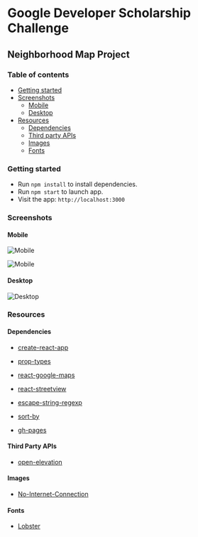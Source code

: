 # Google Developer Scholarship Challenge

## Neighborhood Map Project

### Table of contents

- [Getting started](#getting-started)
- [Screenshots](#screenshots)
  * [Mobile](#mobile)
  * [Desktop](#desktop)
- [Resources](#resources)
  * [Dependencies](#dependencies)
  * [Third party APIs](#third-party-apis)
  * [Images](#images)
  * [Fonts](#fonts)

### Getting started

* Run ```npm install``` to install dependencies.
* Run ```npm start``` to launch app.
* Visit the app: `http://localhost:3000`

### Screenshots

#### Mobile

![Mobile](https://user-images.githubusercontent.com/21098450/43114971-4aa83e6e-8f0a-11e8-9f79-512a9d58e960.PNG)

![Mobile](https://user-images.githubusercontent.com/21098450/43114992-60abaeee-8f0a-11e8-8c8e-e2cccb59eb75.PNG)

#### Desktop

![Desktop](https://user-images.githubusercontent.com/21098450/43114956-30ab8a20-8f0a-11e8-9f11-85c4b393dd3b.PNG)

### Resources

#### Dependencies

* [create-react-app](https://github.com/facebookincubator/create-react-app)

* [prop-types](https://github.com/airbnb/prop-types)

* [react-google-maps](https://github.com/tomchentw/react-google-maps)

* [react-streetview](https://github.com/elcsiga/react-streetview)

* [escape-string-regexp](https://github.com/sindresorhus/escape-string-regexp)

* [sort-by](https://github.com/kvnneff/sort-by)

* [gh-pages](https://github.com/tschaub/gh-pages)

#### Third Party APIs

* [open-elevation](https://github.com/Jorl17/open-elevation)

#### Images

* [No-Internet-Connection](https://dribbble.com/shots/2758771-No-Internet-Connection)

#### Fonts

* [Lobster](https://fonts.google.com/specimen/Lobster) 